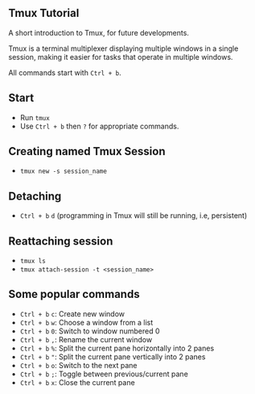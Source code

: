 ## Tmux Tutorial
A short introduction to Tmux, for future developments.

Tmux is a terminal multiplexer displaying multiple windows in a single session,
making it easier for tasks that operate in multiple windows.

All commands start with `Ctrl + b`.

## Start
- Run `tmux`
- Use `Ctrl + b` then `?` for appropriate commands.
## Creating named Tmux Session
- `tmux new -s session_name`
## Detaching
- `Ctrl + b` `d` (programming in Tmux will still be running, i.e, persistent)
## Reattaching session
- `tmux ls`
- `tmux attach-session -t <session_name>`
## Some popular commands
- `Ctrl + b` `c`: Create new window
- `Ctrl + b` `w`: Choose a window from a list
- `Ctrl + b` `0`: Switch to window numbered 0
- `Ctrl + b` `,`: Rename the current window
- `Ctrl + b` `%`: Split the current pane horizontally into 2 panes
- `Ctrl + b` `"`: Split the current pane vertically into 2 panes
- `Ctrl + b` `o`: Switch to the next pane
- `Ctrl + b` `;`: Toggle between previous/current pane
- `Ctrl + b` `x`: Close the current pane
